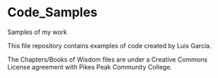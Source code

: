 # Code_Samples
Samples of my work

This file repository contains examples of code created by Luis García.

The Chapters/Books of Wisdom files are under a Creative Commons License agreement with Pikes Peak Community College. 
